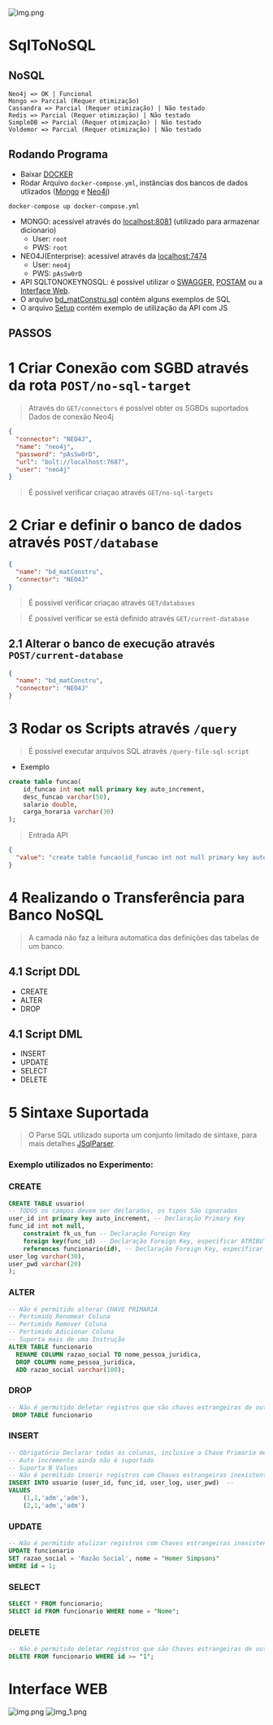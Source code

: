 ![img.png](src/main/resources/static/images/logo.png)
# SqlToNoSQL
## NoSQL
```text
Neo4j => OK | Funcional
Mongo => Parcial (Requer otimização)
Cassandra => Parcial (Requer otimização) | Não testado
Redis => Parcial (Requer otimização) | Não testado
SimpleDB => Parcial (Requer otimização) | Não testado
Voldemor => Parcial (Requer otimização) | Não testado
```

## Rodando Programa

- Baixar [DOCKER](https://www.docker.com/)
- Rodar Arquivo ```docker-compose.yml```, instâncias dos bancos de dados utlizados ([Mongo](https://www.mongodb.com/) e [Neo4j](https://neo4j.com/))
```
docker-compose up docker-compose.yml
```
- MONGO: acessível através do [localhost:8081](http://localhost:8081) (utilizado para armazenar dicionario)
  - User: ``root``
  - PWS: ``root``
- NEO4J(Enterprise): acessível através da [localhost:7474](http://localhost:7474)
    - User: ``neo4j``
    - PWS: ``pAsSw0rD``
- API SQLTONOKEYNOSQL: é possível utilizar o [SWAGGER](http://localhost:8080/swagger), [POSTAM](https://www.postman.com/) ou a [Interface Web](http://localhost:8080/).
- O arquivo [bd_matConstru.sql](.\Scripts\bd_matConstru.sql) contém alguns exemplos de SQL 
- O arquivo [Setup](.\Scripts\setup.js) contém exemplo de utilização da API com JS

## PASSOS

# 1 Criar Conexão com SGBD através da rota ```POST/no-sql-target```
> Através do ```GET/connectors``` é possível obter os SGBDs suportados
> Dados de conexão Neo4j
```JSON
{
  "connector": "NEO4J",
  "name": "neo4j",
  "password": "pAsSw0rD",
  "url": "bolt://localhost:7687",
  "user": "neo4j"
}
```
> É possivel verificar criaçao através ```GET/no-sql-targets```

# 2 Criar e definir o banco de dados através ```POST/database```
```JSON
{
  "name": "bd_matConstru",
  "connector": "NEO4J"
}
```
> É possivel verificar criaçao através ```GET/databases```
 
> É possível verificar se está definido através ```GET/current-database```

## 2.1 Alterar o banco de execução através ```POST/current-database```
```JSON
{
  "name": "bd_matConstru",
  "connector": "NEO4J"
}
```

# 3 Rodar os Scripts através ```/query``` 
> É possível executar arquivos SQL através ```/query-file-sql-script```
* Exemplo
```SQL
create table funcao(
    id_funcao int not null primary key auto_increment,
    desc_funcao varchar(50),
    salario double,
    carga_horaria varchar(30)
);
```
> Entrada API
```JSON
{
  "value": "create table funcao(id_funcao int not null primary key auto_increment,desc_funcao varchar(50),salario double,carga_horaria varchar(30));"
}
```

# 4 Realizando o Transferência para Banco NoSQL
> A camada não faz a leitura automatica das definições das tabelas de um banco.
## 4.1 Script DDL 
 - CREATE
 - ALTER
 - DROP
## 4.1 Script DML
- INSERT
- UPDATE
- SELECT
- DELETE

# 5 Sintaxe Suportada
> O Parse SQL utilizado suporta um conjunto limitado de sintaxe, para mais detalhes [JSqlParser](https://github.com/JSQLParser/JSqlParser).
### Exemplo utilizados no Experimento:
### CREATE
```SQL
CREATE TABLE usuario(
-- TODOS os campos devem ser declarados, os tipos São ignorados
user_id int primary key auto_increment, -- Declaração Primary Key
func_id int not null,
    constraint fk_us_fun -- Declaração Foreign Key
    foreign key(func_id) -- Declaração Foreign Key, especificar ATRIBUTO
    references funcionario(id), -- Declaração Foreign Key, especificar TABELE E ATRIBUTO
user_log varchar(30),
user_pwd varchar(20)
);
```
### ALTER
```SQL
-- Não é permitido alterar CHAVE PRIMARIA
-- Pertimido Renomear Coluna
-- Pertimido Remover Coluna
-- Pertimido Adicionar Coluna
-- Suporta mais de uma Instrução
ALTER TABLE funcionario
  RENAME COLUMN razao_social TO nome_pessoa_juridica,
  DROP COLUMN nome_pessoa_juridica,
  ADD razao_social varchar(100);
```
### DROP
```SQL
-- Não é permitido deletar registros que são chaves estrangeiras de outros registros
 DROP TABLE funcionario
```

### INSERT
```SQL
-- Obrigatório Declarar todas as colunas, inclusive a Chave Primaria mesmo Sendo Id
-- Auto incremento ainda não é suportado
-- Suporta N Values
-- Não é permitido inserir registros com Chaves estrangeiras inexistentes.
INSERT INTO usuario (user_id, func_id, user_log, user_pwd)  -- 
VALUES 
    (1,1,'adm','adm'), 
    (2,1,'adm','adm')
```

### UPDATE
```SQL
-- Não é permitido atulizar registros com Chaves estrangeiras inexistentes.
UPDATE funcionario
SET razao_social = 'Razão Social', nome = "Homer Simpsons"
WHERE id = 1;
```

### SELECT
```SQL
SELECT * FROM funcionario;
SELECT id FROM funcionario WHERE nome = "Nome";
```

### DELETE
```SQL
-- Não é permitido deletar registros que são Chaves estrangeiras de outros registros.
DELETE FROM funcionario WHERE id >= "1";
```

# Interface WEB
![img.png](img.png)
![img_1.png](img_1.png)



















